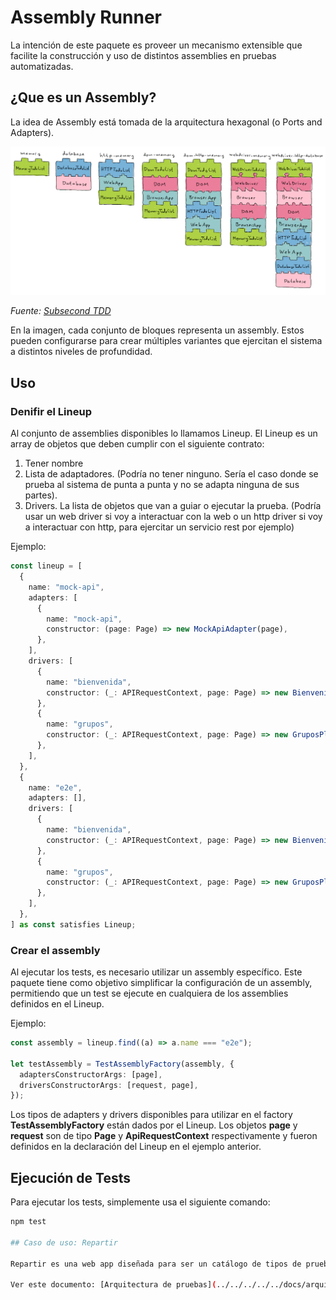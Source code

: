 # Assembly Runner

La intención de este paquete es proveer un mecanismo extensible que facilite la construcción y uso de distintos assemblies en pruebas automatizadas.

## ¿Que es un Assembly?

La idea de Assembly está tomada de la arquitectura hexagonal (o Ports and Adapters).

![alt text](assemblies.png "Assemblies")

_Fuente: [Subsecond TDD](https://github.com/subsecondtdd/todo-subsecond)_

En la imagen, cada conjunto de bloques representa un assembly. Estos pueden configurarse para crear múltiples variantes que ejercitan el sistema a distintos niveles de profundidad.

## Uso

### Denifir el Lineup

Al conjunto de assemblies disponibles lo llamamos Lineup. El Lineup es un array de objetos que deben cumplir con el siguiente contrato:

1. Tener nombre
1. Lista de adaptadores. (Podría no tener ninguno. Sería el caso donde se prueba al sistema de punta a punta y no se adapta ninguna de sus partes).
1. Drivers. La lista de objetos que van a guiar o ejecutar la prueba. (Podría usar un web driver si voy a interactuar con la web o un http driver si voy a interactuar con http, para ejercitar un servicio rest por ejemplo)

Ejemplo:

```typescript
const lineup = [
  {
    name: "mock-api",
    adapters: [
      {
        name: "mock-api",
        constructor: (page: Page) => new MockApiAdapter(page),
      },
    ],
    drivers: [
      {
        name: "bienvenida",
        constructor: (_: APIRequestContext, page: Page) => new BienvenidaPlaywrightDriver(page),
      },
      {
        name: "grupos",
        constructor: (_: APIRequestContext, page: Page) => new GruposPlaywrightDriver(page),
      },
    ],
  },
  {
    name: "e2e",
    adapters: [],
    drivers: [
      {
        name: "bienvenida",
        constructor: (_: APIRequestContext, page: Page) => new BienvenidaPlaywrightDriver(page),
      },
      {
        name: "grupos",
        constructor: (_: APIRequestContext, page: Page) => new GruposPlaywrightDriver(page),
      },
    ],
  },
] as const satisfies Lineup;
```

### Crear el assembly

Al ejecutar los tests, es necesario utilizar un assembly específico. Este paquete tiene como objetivo simplificar la configuración de un assembly, permitiendo que un test se ejecute en cualquiera de los assemblies definidos en el Lineup.

Ejemplo:

```typescript
const assembly = lineup.find((a) => a.name === "e2e");

let testAssembly = TestAssemblyFactory(assembly, {
  adaptersConstructorArgs: [page],
  driversConstructorArgs: [request, page],
});
```

Los tipos de adapters y drivers disponibles para utilizar en el factory **TestAssemblyFactory** están dados por el Lineup. Los objetos **page** y **request** son de tipo **Page** y **ApiRequestContext** respectivamente y fueron definidos en la declaración del Lineup en el ejemplo anterior.

## Ejecución de Tests

Para ejecutar los tests, simplemente usa el siguiente comando:

```bash
npm test

## Caso de uso: Repartir

Repartir es una web app diseñada para ser un catálogo de tipos de pruebas. Por eso su estructura de carpetas no sigue ningún estándar de alguna tecnología en particular. Allí se puede encontrar un ejemplo de uso funcional del Assembly Runner.

Ver este documento: [Arquitectura de pruebas](../../../../../docs/arquitectura-de-pruebas.md)
